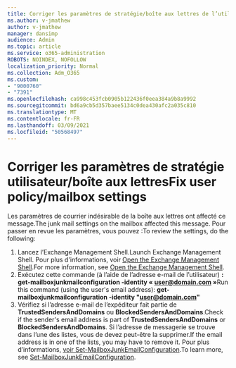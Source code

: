 ```yaml
---
title: Corriger les paramètres de stratégie/boîte aux lettres de l’utilisateur
ms.author: v-jmathew
author: v-jmathew
manager: dansimp
audience: Admin
ms.topic: article
ms.service: o365-administration
ROBOTS: NOINDEX, NOFOLLOW
localization_priority: Normal
ms.collection: Adm_O365
ms.custom:
- "9000760"
- "7391"
ms.openlocfilehash: ca998c453fcb0905b122436f0eea384a9b8a9992
ms.sourcegitcommit: bd6a9cb5d357baee5134c0dea430afc2a035c810
ms.translationtype: MT
ms.contentlocale: fr-FR
ms.lasthandoff: 03/09/2021
ms.locfileid: "50568497"
---
```

# <a name="fix-user-policymailbox-settings"></a><span data-ttu-id="b5f07-102">Corriger les paramètres de stratégie utilisateur/boîte aux lettres</span><span class="sxs-lookup"><span data-stu-id="b5f07-102">Fix user policy/mailbox settings</span></span>

<span data-ttu-id="b5f07-103">Les paramètres de courrier indésirable de la boîte aux lettres ont affecté ce message.</span><span class="sxs-lookup"><span data-stu-id="b5f07-103">The junk mail settings on the mailbox affected this message.</span></span> <span data-ttu-id="b5f07-104">Pour passer en revue les paramètres, vous pouvez :</span><span class="sxs-lookup"><span data-stu-id="b5f07-104">To review the settings, do the following:</span></span>

1. <span data-ttu-id="b5f07-105">Lancez l’Exchange Management Shell.</span><span class="sxs-lookup"><span data-stu-id="b5f07-105">Launch Exchange Management Shell.</span></span> <span data-ttu-id="b5f07-106">Pour plus d'informations, voir [Open the Exchange Management Shell](https://go.microsoft.com/fwlink/?linkid=2101432).</span><span class="sxs-lookup"><span data-stu-id="b5f07-106">For more information, see [Open the Exchange Management Shell](https://go.microsoft.com/fwlink/?linkid=2101432).</span></span>
2. <span data-ttu-id="b5f07-107">Exécutez cette commande (à l’aide de l’adresse e-mail de l’utilisateur)  **: get-mailboxjunkmailconfiguration -identity « user@domain.com »**</span><span class="sxs-lookup"><span data-stu-id="b5f07-107">Run this command (using the user's email address):  **get-mailboxjunkmailconfiguration -identity "user@domain.com"**</span></span>
3. <span data-ttu-id="b5f07-108">Vérifiez si l’adresse e-mail de l’expéditeur fait partie de **TrustedSendersAndDomains** ou **BlockedSendersAndDomains**.</span><span class="sxs-lookup"><span data-stu-id="b5f07-108">Check if the sender's email address is part of **TrustedSendersAndDomains** or **BlockedSendersAndDomains**.</span></span> <span data-ttu-id="b5f07-109">Si l’adresse de messagerie se trouve dans l’une des listes, vous de devez peut-être la supprimer.</span><span class="sxs-lookup"><span data-stu-id="b5f07-109">If the email address is in one of the lists, you may have to remove it.</span></span> <span data-ttu-id="b5f07-110">Pour plus d’informations, [voir Set-MailboxJunkEmailConfiguration](https://go.microsoft.com/fwlink/?linkid=2101047).</span><span class="sxs-lookup"><span data-stu-id="b5f07-110">To learn more, see [Set-MailboxJunkEmailConfiguration](https://go.microsoft.com/fwlink/?linkid=2101047).</span></span>
